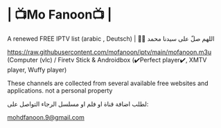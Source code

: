 # | 📺Mo Fanoon📺 |

A renewed FREE IPTV list (arabic , Deutsch)
 | 🤲🤲 اللهم صلّ على سيدنا محمد

https://raw.githubusercontent.com/mofanoon/iptv/main/mofanoon.m3u (Computer (vlc) / Firetv Stick & Androidbox (✔️Perfect player✔️, XMTV player, Wuffy player) 

These channels are collected from several available free websites and applications. not a personal property 


لطلب اضافة قناة او فلم او مسلسل الرجاء التواصل على:  

mohdfanoon.9@gmail.com
